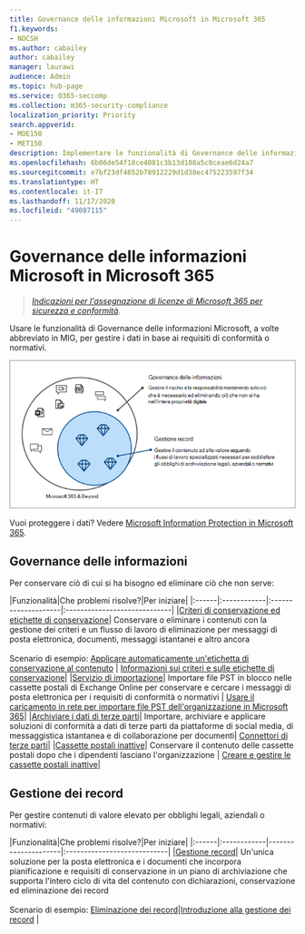 ```yaml
---
title: Governance delle informazioni Microsoft in Microsoft 365
f1.keywords:
- NOCSH
ms.author: cabailey
author: cabailey
manager: laurawi
audience: Admin
ms.topic: hub-page
ms.service: O365-seccomp
ms.collection: m365-security-compliance
localization_priority: Priority
search.appverid:
- MOE150
- MET150
description: Implementare le funzionalità di Governance delle informazioni Microsoft per gestire i dati in base ai requisiti di conformità o normativi.
ms.openlocfilehash: 6b06de54f18ce4081c3b13d108a5c0ceae6d24a7
ms.sourcegitcommit: e7bf23df4852b78912229d1d38ec475223597f34
ms.translationtype: HT
ms.contentlocale: it-IT
ms.lasthandoff: 11/17/2020
ms.locfileid: "49087115"
---
```

# <a name="microsoft-information-governance-in-microsoft-365"></a>Governance delle informazioni Microsoft in Microsoft 365

>*[Indicazioni per l'assegnazione di licenze di Microsoft 365 per sicurezza e conformità](https://aka.ms/ComplianceSD).*

Usare le funzionalità di Governance delle informazioni Microsoft, a volte abbreviato in MIG, per gestire i dati in base ai requisiti di conformità o normativi.

![Gestire i dati: governance delle informazioni e gestione dei record](../media/information-governance-records-management.png)

Vuoi proteggere i dati? Vedere [Microsoft Information Protection in Microsoft 365](information-protection.md).

## <a name="information-governance"></a>Governance delle informazioni

Per conservare ciò di cui si ha bisogno ed eliminare ciò che non serve:
 
|Funzionalità|Che problemi risolve?|Per iniziare|
|:------|:------------|:--------------------|:-----------------------------|
|[Criteri di conservazione ed etichette di conservazione](retention.md)| Conservare o eliminare i contenuti con la gestione dei criteri e un flusso di lavoro di eliminazione per messaggi di posta elettronica, documenti, messaggi istantanei e altro ancora <br /><br />Scenario di esempio: [Applicare automaticamente un'etichetta di conservazione al contenuto](apply-retention-labels-automatically.md) | [Informazioni sui criteri e sulle etichette di conservazione](get-started-with-retention.md)|
|[Servizio di importazione](importing-pst-files-to-office-365.md)| Importare file PST in blocco nelle cassette postali di Exchange Online per conservare e cercare i messaggi di posta elettronica per i requisiti di conformità o normativi | [Usare il caricamento in rete per importare file PST dell'organizzazione in Microsoft 365](use-network-upload-to-import-pst-files.md)|
|[Archiviare i dati di terze parti](archiving-third-party-data.md)| Importare, archiviare e applicare soluzioni di conformità a dati di terze parti da piattaforme di social media, di messaggistica istantanea e di collaborazione per documenti| [Connettori di terze parti](archiving-third-party-data.md#third-party-data-connectors)|
|[Cassette postali inattive](inactive-mailboxes-in-office-365.md)| Conservare il contenuto delle cassette postali dopo che i dipendenti lasciano l'organizzazione | [Creare e gestire le cassette postali inattive](create-and-manage-inactive-mailboxes.md)|

## <a name="records-management"></a>Gestione dei record

Per gestire contenuti di valore elevato per obblighi legali, aziendali o normativi:

|Funzionalità|Che problemi risolve?|Per iniziare|
|:------|:------------|---------------------|:----------------------------|
|[Gestione record](records-management.md)| Un'unica soluzione per la posta elettronica e i documenti che incorpora pianificazione e requisiti di conservazione in un piano di archiviazione che supporta l'intero ciclo di vita del contenuto con dichiarazioni, conservazione ed eliminazione dei record <br /><br />Scenario di esempio: [Eliminazione dei record](disposition.md#disposition-of-records)|[Introduzione alla gestione dei record](get-started-with-records-management.md) |

